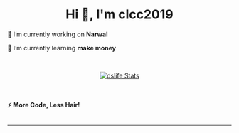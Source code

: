 <h1 align="center">Hi 👋, I'm clcc2019</h1>

 🔭 I’m currently working on **Narwal**

 🌱 I’m currently learning **make money**
  
<p align="left">
</p>
<br>
<p align="center">
  <a href="https://github.com/JackHCC" class="rich-diff-level-one">
    <img src="https://readme-stats-server-jackcc.vercel.app/api?username=clcc2019&title_color=333&text_color=777" alt="dslife Stats" >
    <!-- &hide=issues
    <img src="https://github-readme-stats.vercel.app/api?username=clcc2019&hide=issues&title_color=333&text_color=777" alt="dslife Stats" >
    -->
  </a>
</p>

<p align="center">

  <br><br>
  <strong>⚡ More Code, Less Hair! </strong>
  <br><br>
</p>

---
